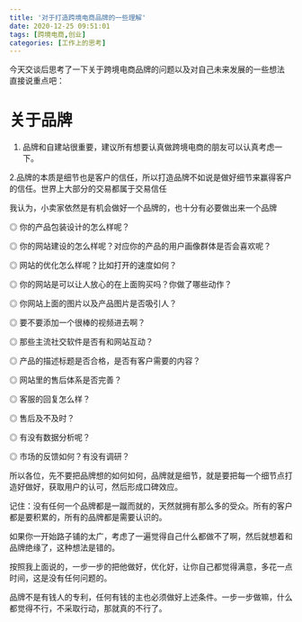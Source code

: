 ```yaml
---
title: '对于打造跨境电商品牌的一些理解'
date: 2020-12-25 09:51:01
tags: [跨境电商,创业]
categories: [工作上的思考]
---
```


今天交谈后思考了一下关于跨境电商品牌的问题以及对自己未来发展的一些想法
直接说重点吧：

# 关于品牌
1. 品牌和自建站很重要，建议所有想要认真做跨境电商的朋友可以认真考虑一下。

2.品牌的本质是细节也是客户的信任，所以打造品牌不如说是做好细节来赢得客户的信任。世界上大部分的交易都属于交易信任

我认为，小卖家依然是有机会做好一个品牌的，也十分有必要做出来一个品牌

  ◎ 你的产品包装设计的怎么样呢？

  ◎ 你的网站建设的怎么样呢？对应你的产品的用户画像群体是否会喜欢呢？

  ◎ 网站的优化怎么样呢？比如打开的速度如何？

  ◎ 你的网站是可以让人放心的在上面购买吗？你做了哪些动作？

  ◎ 你网站上面的图片以及产品图片是否吸引人？

  ◎ 要不要添加一个很棒的视频进去啊？

  ◎ 那些主流社交软件是否有和网站互动？

  ◎ 产品的描述标题是否合格，是否有客户需要的内容？

  ◎ 网站里的售后体系是否完善？

  ◎ 客服的回复怎么样？

  ◎ 售后及不及时？

  ◎ 有没有数据分析呢？

  ◎ 市场的反馈如何？有没有调研？

所以各位，先不要把品牌想的如何如何，品牌就是细节，就是要把每一个细节点打造好做好，获取用户的认可，然后形成口碑效应。

记住：没有任何一个品牌都是一蹴而就的，天然就拥有那么多的受众。所有的客户都是要积累的，所有的品牌都是需要认识的。


如果你一开始路子铺的太广，考虑了一遍觉得自己什么都做不了啊，然后就想着和品牌绝缘了，这种想法是错的。

按照我上面说的，一步一步的把他做好，优化好，让你自己都觉得满意，多花一点时间，这是没有任何问题的。

品牌不是有钱人的专利，任何有钱的主也必须做好上述条件。一步一步做嘛，什么都觉得不行，不采取行动，那就真的不行了。

